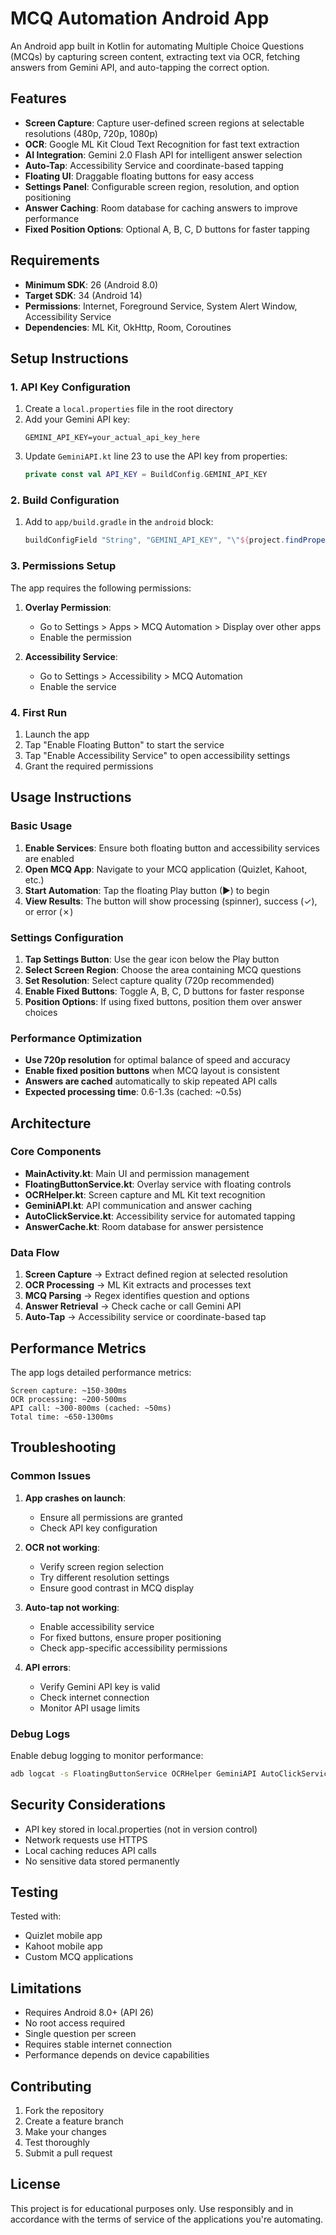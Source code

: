 
# MCQ Automation Android App

An Android app built in Kotlin for automating Multiple Choice Questions (MCQs) by capturing screen content, extracting text via OCR, fetching answers from Gemini API, and auto-tapping the correct option.

## Features

- **Screen Capture**: Capture user-defined screen regions at selectable resolutions (480p, 720p, 1080p)
- **OCR**: Google ML Kit Cloud Text Recognition for fast text extraction
- **AI Integration**: Gemini 2.0 Flash API for intelligent answer selection
- **Auto-Tap**: Accessibility Service and coordinate-based tapping
- **Floating UI**: Draggable floating buttons for easy access
- **Settings Panel**: Configurable screen region, resolution, and option positioning
- **Answer Caching**: Room database for caching answers to improve performance
- **Fixed Position Options**: Optional A, B, C, D buttons for faster tapping

## Requirements

- **Minimum SDK**: 26 (Android 8.0)
- **Target SDK**: 34 (Android 14)
- **Permissions**: Internet, Foreground Service, System Alert Window, Accessibility Service
- **Dependencies**: ML Kit, OkHttp, Room, Coroutines

## Setup Instructions

### 1. API Key Configuration

1. Create a `local.properties` file in the root directory
2. Add your Gemini API key:
   ```
   GEMINI_API_KEY=your_actual_api_key_here
   ```
3. Update `GeminiAPI.kt` line 23 to use the API key from properties:
   ```kotlin
   private const val API_KEY = BuildConfig.GEMINI_API_KEY
   ```

### 2. Build Configuration

1. Add to `app/build.gradle` in the `android` block:
   ```gradle
   buildConfigField "String", "GEMINI_API_KEY", "\"${project.findProperty('GEMINI_API_KEY') ?: ''}\""
   ```

### 3. Permissions Setup

The app requires the following permissions:

1. **Overlay Permission**: 
   - Go to Settings > Apps > MCQ Automation > Display over other apps
   - Enable the permission

2. **Accessibility Service**:
   - Go to Settings > Accessibility > MCQ Automation
   - Enable the service

### 4. First Run

1. Launch the app
2. Tap "Enable Floating Button" to start the service
3. Tap "Enable Accessibility Service" to open accessibility settings
4. Grant the required permissions

## Usage Instructions

### Basic Usage

1. **Enable Services**: Ensure both floating button and accessibility services are enabled
2. **Open MCQ App**: Navigate to your MCQ application (Quizlet, Kahoot, etc.)
3. **Start Automation**: Tap the floating Play button (▶) to begin
4. **View Results**: The button will show processing (spinner), success (✓), or error (✗)

### Settings Configuration

1. **Tap Settings Button**: Use the gear icon below the Play button
2. **Select Screen Region**: Choose the area containing MCQ questions
3. **Set Resolution**: Select capture quality (720p recommended)
4. **Enable Fixed Buttons**: Toggle A, B, C, D buttons for faster response
5. **Position Options**: If using fixed buttons, position them over answer choices

### Performance Optimization

- **Use 720p resolution** for optimal balance of speed and accuracy
- **Enable fixed position buttons** when MCQ layout is consistent
- **Answers are cached** automatically to skip repeated API calls
- **Expected processing time**: 0.6-1.3s (cached: ~0.5s)

## Architecture

### Core Components

- **MainActivity.kt**: Main UI and permission management
- **FloatingButtonService.kt**: Overlay service with floating controls
- **OCRHelper.kt**: Screen capture and ML Kit text recognition
- **GeminiAPI.kt**: API communication and answer caching
- **AutoClickService.kt**: Accessibility service for automated tapping
- **AnswerCache.kt**: Room database for answer persistence

### Data Flow

1. **Screen Capture** → Extract defined region at selected resolution
2. **OCR Processing** → ML Kit extracts and processes text
3. **MCQ Parsing** → Regex identifies question and options
4. **Answer Retrieval** → Check cache or call Gemini API
5. **Auto-Tap** → Accessibility service or coordinate-based tap

## Performance Metrics

The app logs detailed performance metrics:

```
Screen capture: ~150-300ms
OCR processing: ~200-500ms
API call: ~300-800ms (cached: ~50ms)
Total time: ~650-1300ms
```

## Troubleshooting

### Common Issues

1. **App crashes on launch**:
   - Ensure all permissions are granted
   - Check API key configuration

2. **OCR not working**:
   - Verify screen region selection
   - Try different resolution settings
   - Ensure good contrast in MCQ display

3. **Auto-tap not working**:
   - Enable accessibility service
   - For fixed buttons, ensure proper positioning
   - Check app-specific accessibility permissions

4. **API errors**:
   - Verify Gemini API key is valid
   - Check internet connection
   - Monitor API usage limits

### Debug Logs

Enable debug logging to monitor performance:

```bash
adb logcat -s FloatingButtonService OCRHelper GeminiAPI AutoClickService
```

## Security Considerations

- API key stored in local.properties (not in version control)
- Network requests use HTTPS
- Local caching reduces API calls
- No sensitive data stored permanently

## Testing

Tested with:
- Quizlet mobile app
- Kahoot mobile app
- Custom MCQ applications

## Limitations

- Requires Android 8.0+ (API 26)
- No root access required
- Single question per screen
- Requires stable internet connection
- Performance depends on device capabilities

## Contributing

1. Fork the repository
2. Create a feature branch
3. Make your changes
4. Test thoroughly
5. Submit a pull request

## License

This project is for educational purposes only. Use responsibly and in accordance with the terms of service of the applications you're automating.
